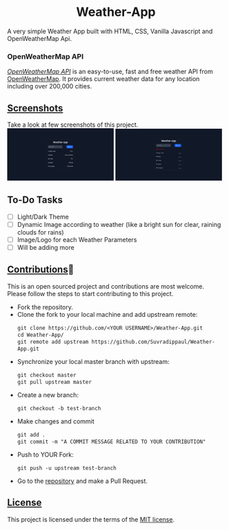 <h1 align="center">Weather-App</h1>

A very simple Weather App built with HTML, CSS, Vanilla Javascript and OpenWeatherMap Api.

### OpenWeatherMap API
[_OpenWeatherMap API_](https://openweathermap.org/api) is an easy-to-use, fast and free weather API from [OpenWeatherMap](https://openweathermap.org/). It provides current weather data for any location including over 200,000 cities.

## [Screenshots](/Screenshots/)
Take a look at few screenshots of this project.
<br>
<img
  src="Screenshots/Screenshot2.png"
  alt="When a valid city is entered"
  title="When a valid city is entered"
  style="display: inline-block; margin: 0 auto; width: 49%">
<img
  src="Screenshots/Screenshot1.png"
  alt="When an invalid input is entered"
  title="When an invalid input is entered"
  style="display: inline-block; margin: 0 auto; width: 49%">


## To-Do Tasks 
- [ ] Light/Dark Theme
- [ ] Dynamic Image according to weather (like a bright sun for clear, raining clouds for rains)
- [ ] Image/Logo for each Weather Parameters
- [ ] Will be adding more

## [Contributions](CONTRIBUTIONS.md)🚀
This is an open sourced project and contributions are most welcome.
Please follow the steps to start contributing to this project.
* Fork the repository.
* Clone the fork to your local machine and add upstream remote:
    ``` 
    git clone https://github.com/<YOUR USERNAME>/Weather-App.git
    cd Weather-App/
    git remote add upstream https://github.com/Suvradippaul/Weather-App.git
    ``` 
* Synchronize your local master branch with upstream:
    ```
    git checkout master
    git pull upstream master
    ```
* Create a new branch:
    ```
    git checkout -b test-branch
    ```
* Make changes and commit
   ```
   git add .
   git commit -m "A COMMIT MESSAGE RELATED TO YOUR CONTRIBUTION"
   ```
* Push to YOUR Fork:
  ``` 
  git push -u upstream test-branch
  ```
* Go to the [repository](https://github.com/Suvradippaul/Weather-App) and make a Pull Request.

## [License](LICENSE.md)
This project is licensed under the terms of the [MIT license](LICENSE.md).

